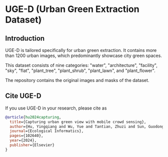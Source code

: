 # UGE-D (Urban Green Extraction Dataset)

## Introduction

UGE-D is tailored specifically for urban green extraction. It contains more than 1200 urban images, which predominantly showcase city green spaces.

This dataset consists of nine categories: "water", "architecture", "facility", "sky", "flat", "plant_tree", "plant_shrub", "plant_lawn", and "plant_flower".

The repository contains the original images and masks of the dataset.

## Cite UGE-D

If you use UGE-D in your research, please cite as

```BibTeX
@article{hu2024capturing,
  title={Capturing urban green view with mobile crowd sensing},
  author={Hu, Yingqiang and Wu, Yue and Tantian, Zhuzi and Sun, Guodong},
  journal={Ecological Informatics},
  pages={102640},
  year={2024},
  publisher={Elsevier}
}
```
